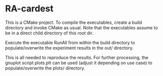 # RA-cardest

This is a CMake project. To compile the executables, create a build directory
and invoke CMake as usual. Note that the executables assume to be in a direct
child directory of this root dir.

Execute the executable RunAll from within the build directory to 
populate/overwrite the experiment results in the out/ directory.

This is all needed to reproduce the results. For further processing, the gnuplot
script plots.plt can be used (adjust it depending on use case) to 
populate/overwrite the plots/ directory.